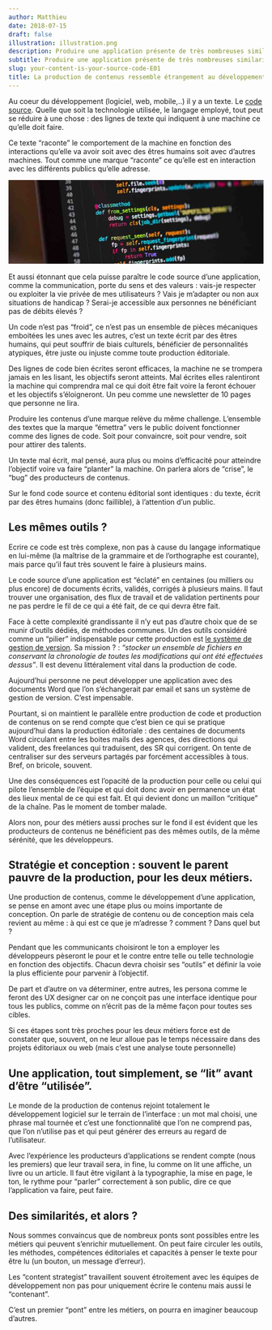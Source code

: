 ```yaml
---
author: Matthieu
date: 2018-07-15
draft: false
illustration: illustration.png
description: Produire une application présente de très nombreuses similarités avec la production de contenus. Tellement qu’il nous a semblé intéressant de commencer à en parler dans une série de notes.
subtitle: Produire une application présente de très nombreuses similarités avec la production de contenus. Tellement qu’il nous a semblé intéressant de commencer à en parler dans une série de notes.
slug: your-content-is-your-source-code-E01
title: La production de contenus ressemble étrangement au développement logiciel
---
```


Au coeur du développement (logiciel, web, mobile,..) il y a un texte. Le [code source](https://fr.wikipedia.org/wiki/Code_source). Quelle que soit la technologie utilisée, le langage employé, tout peut se réduire à une chose : des lignes de texte qui indiquent à une machine ce qu’elle doit faire.

Ce texte “raconte” le comportement de la machine en fonction des interactions qu’elle va avoir soit avec des êtres humains soit avec d’autres machines. Tout comme une marque “raconte”  ce qu’elle est en interaction avec les différents publics qu’elle adresse.

![photocode.jpg](photocode.jpg "photocode.jpg")

Et aussi étonnant que cela puisse paraître le code source d’une application, comme la communication, porte du sens et des valeurs : vais-je respecter ou exploiter la vie privée de mes utilisateurs ? Vais je m’adapter ou non aux situations de handicap ? Serai-je accessible aux personnes ne bénéficiant pas de débits élevés ? 

Un code n’est pas “froid”, ce n’est pas un ensemble de pièces mécaniques emboitées les unes avec les autres, c’est un texte écrit par des êtres humains, qui peut souffrir de biais culturels, bénéficier de personnalités atypiques, être juste ou injuste comme toute production éditoriale.

Des lignes de code bien écrites seront efficaces, la machine ne se trompera jamais en les lisant, les objectifs seront atteints. Mal écrites elles ralentiront la machine qui comprendra mal ce qui doit être fait voire la feront échouer et les objectifs s’éloigneront. Un peu comme une newsletter de 10 pages que personne ne lira.

Produire les contenus d’une marque relève du même challenge. L’ensemble des textes que la marque “émettra” vers le public doivent fonctionner comme des lignes de code. Soit pour convaincre, soit pour vendre, soit pour attirer des talents.

Un texte mal écrit, mal pensé, aura plus ou moins d’efficacité pour atteindre l’objectif voire va faire “planter” la machine. On parlera alors de “crise”, le “bug” des producteurs de contenus.

Sur le fond code source et contenu éditorial sont identiques : du texte, écrit par des êtres humains (donc faillible), à l’attention d’un public.

## Les mêmes outils ?

Ecrire ce code est très complexe, non pas à cause du langage informatique en lui-même (la maîtrise de la grammaire et de l’orthographe est courante), mais parce qu’il faut très souvent le faire à plusieurs mains. 

Le code source d’une application est “éclaté” en centaines (ou milliers ou plus encore) de documents écrits, validés, corrigés à plusieurs mains.  Il faut trouver une organisation, des flux de travail et de validation pertinents pour ne pas perdre le fil de ce qui a été fait, de ce qui devra être fait.

Face à cette complexité grandissante il n’y eut pas d’autre choix que de se munir d’outils dédiés, de méthodes communes. Un des outils considéré comme un “pilier” indispensable pour cette production est  [le système de gestion de version](https://fr.wikipedia.org/wiki/Logiciel_de_gestion_de_versions). Sa mission ? : *“stocker un ensemble de fichiers en conservant la chronologie de toutes les modifications qui ont été effectuées dessus”*. Il est devenu littéralement vital dans la production de code.

Aujourd’hui personne ne peut développer une application avec des documents Word que l’on s’échangerait par email et sans un système de gestion de version. C’est impensable.

Pourtant, si on maintient le parallèle entre production de code et production de contenus on se rend compte que c’est bien ce qui se pratique aujourd’hui dans la production éditoriale : des centaines de documents Word circulant entre les boites mails des agences, des directions qui valident, des freelances qui traduisent, des SR qui corrigent. On tente de centraliser sur des serveurs partagés par forcément accessibles à tous. Bref, on bricole, souvent.

Une des conséquences est  l’opacité de la production pour celle ou celui qui pilote l’ensemble de l’équipe et qui doit donc avoir en permanence un état des lieux mental de ce qui est fait. Et qui devient donc un maillon “critique” de la chaîne. Pas le moment de tomber malade.

Alors non, pour des métiers aussi proches sur le fond il est évident que les producteurs de contenus ne bénéficient pas des mêmes outils, de la même sérénité, que les développeurs.

## Stratégie et conception : souvent le parent pauvre de la production, pour les deux métiers.

Une production de contenus, comme le développement d’une application, se pense en amont avec une étape plus ou moins importante de conception. On parle de stratégie de contenu ou de conception mais cela revient au même : à qui est ce que je m’adresse ? comment ? Dans quel but ?

Pendant que les communicants choisiront le ton a employer les développeurs pèseront le pour et le contre entre telle ou telle technologie en fonction des objectifs. Chacun devra choisir ses “outils” et définir la voie la plus efficiente pour parvenir à l’objectif.

De part et d’autre on va déterminer, entre autres, les persona comme le feront des UX designer car on ne conçoit pas une interface identique pour tous les publics, comme on n’écrit pas de la même façon pour toutes ses cibles.

Si ces étapes sont très proches pour les deux métiers force est de constater que, souvent, on ne leur alloue pas le temps nécessaire dans des projets éditoriaux ou web (mais c’est une analyse toute personnelle)

## Une application, tout simplement, se “lit” avant d’être “utilisée”.

Le monde de la production de contenus rejoint totalement le développement logiciel sur le terrain de l’interface : un mot mal choisi, une phrase mal tournée et c’est une fonctionnalité que l’on ne comprend pas, que l’on n’utilise pas et qui peut générer des erreurs au regard de l’utilisateur.

Avec l’expérience les producteurs d’applications se rendent compte (nous les premiers) que leur travail sera, in fine, lu comme on lit une affiche, un livre ou un article. Il faut être vigilant à la typographie, la mise en page, le ton, le rythme pour “parler” correctement à son public, dire ce que l’application va faire, peut faire.

## Des similarités, et alors ?

Nous sommes convaincus que de nombreux ponts sont possibles entre les métiers qui peuvent s’enrichir mutuellement. On peut faire circuler les outils, les méthodes, compétences éditoriales et capacités à penser le texte pour être lu (un bouton, un message d’erreur). 

Les “content strategist” travaillent souvent étroitement avec les équipes de développement non pas pour uniquement écrire le contenu mais aussi le “contenant”. 

C’est un premier “pont” entre les métiers, on pourra en imaginer beaucoup d’autres.
